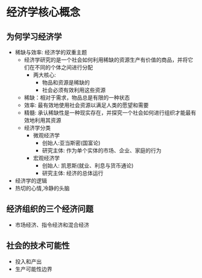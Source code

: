 # 经济学核心概念
## 为何学习经济学
- 稀缺与效率: 经济学的双重主题
    - 经济学研究的是一个社会如何利用稀缺的资源生产有价值的商品，并将它们在不同的个体之间进行分配
        - 两大核心:
            - 物品和资源是稀缺的
            - 社会必须有效利用这些资源
    - 稀缺：相对于需求，物品总是有限的一种状态
    - 效率: 最有效地使用社会资源以满足人类的愿望和需要
    - 精髓: 承认稀缺性是一种现实存在，并探究一个社会如何进行组织才能最有效地利用其资源
    - 经济学分类
        - 微观经济学
            - 创始人:亚当斯密(国富论)
            - 研究主体: 作为单个实体的市场、企业、家庭的行为
        - 宏观经济学
            - 创始人: 凯恩斯(就业、利息与货币通论)
            - 研究主体: 经济的总体运行
- 经济学的逻辑
- 热切的心情,冷静的头脑
## 经济组织的三个经济问题
- 市场经济、指令经济和混合经济
## 社会的技术可能性
- 投入和产出
- 生产可能性边界